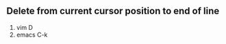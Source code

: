 
Delete from current cursor position to end of line
--------------------------------------------------

1. vim
    D
1. emacs
    C-k